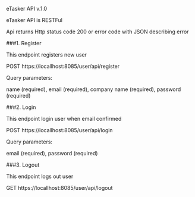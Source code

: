 eTasker API v.1.0

eTasker API is RESTFul

Api returns Http status code 200 or error code with JSON describing error

###1.	Register

This endpoint registers new user

POST https://locallhost:8085/user/api/register

Query parameters:


name (required), email (required), company name (required), password (required)

###2.	Login

This endpoint login user when email confirmed

POST https://locallhost:8085/user/api/login

Query parameters:

email (required), password (required)

###3.	Logout

This endpoint logs out user

GET https://locallhost:8085/user/api/logout


